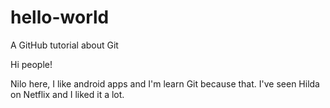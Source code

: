 # hello-world
A GitHub tutorial about Git

Hi people!

Nilo here, I like android apps and I'm learn Git because that.
I've seen Hilda on Netflix and I liked it a lot.
